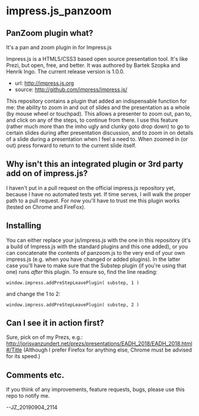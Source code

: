 # impress.js_panzoom

## PanZoom plugin what?
It's a pan and zoom plugin in for Impress.js

Impress.js is a HTML5/CSS3 based open source presentation tool. It's like Prezi, but open, free, and better. It was authored by Bartek Szopka and Henrik Ingo. The current release version is 1.0.0.

 *  url:     http://impress.js.org
 *  source:  http://github.com/impress/impress.js/

This repository contains a plugin that added an indispensable function for me: the ability to zoom in and out of slides and the presentation as a whole (by mouse wheel or touchpad). This allows a presenter to zoom out, pan to, and click on any of the steps, to continue from there. I use this feature (rather much more than the imho ugly and clunky goto drop down) to go to certain slides during after presentation discussion, and to zoom in on details of a slide during a presentation when I feel a need to. When zoomed in (or out) press forward to return to the current slide itself.

## Why isn't this an integrated plugin or 3rd party add on of impress.js?
I haven't put in a pull request on the official impress.js repository yet, because I have no automated tests yet. If time serves, I will walk the proper path to a pull request. For now you'll have to trust me this plugin works (tested on Chrome and FireFox).

## Installing
You can either replace your js/impress.js with the one in this repository (it's a build of Impress.js with the standard plugins and this one added), or you can concatenate the contents of panzoom.js to the very end of your own impress.js (e.g. when you have changed or added plugins). In the latter case you'll have to make sure that the Substep plugin (if you're using that one) runs *after* this plugin. To ensure so, find the line reading:

`window.impress.addPreStepLeavePlugin( substep, 1 )`

and change the 1 to 2:

`window.impress.addPreStepLeavePlugin( substep, 2 )`

## Can I see it in action first?
Sure, pick on of my Prezs, e.g.: http://jorisvanzundert.net/prezs/presentations/EADH_2018/EADH_2018.html#/Title (Although I prefer Firefox for anything else, Chrome must be advised for its speed.)

## Comments etc.
If you think of any improvements, feature requests, bugs, please use this repo to notify me.

--JZ_20190904_2114
